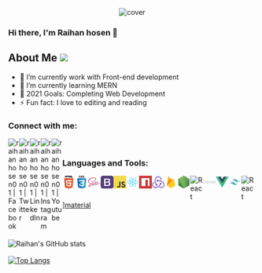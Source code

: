 <div align="center">
  <img width="100%" height = "250px" src="https://cdn.pixabay.com/photo/2018/01/14/23/12/nature-3082832_1280.jpg" alt="cover" />
</div>

### Hi there, I'm Raihan hosen 👋

<h2> About Me <img src = "https://media0.giphy.com/media/KDDpcKigbfFpnejZs6/giphy.gif?cid=ecf05e47oy6f4zjs8g1qoiystc56cu7r9tb8a1fe76e05oty&rid=giphy.gif" width = 100px></h2>
 
- 🔭 I’m currently work with Front-end development
- 🌱 I’m currently learning MERN 
- 🥅 2021 Goals: Completing Web Development
- ⚡ Fun fact: I love to editing and reading

### Connect with me:

[<img align="left" alt="raihanhosen01 | Facebook" width="22px" src="https://cdn0.iconfinder.com/data/icons/social-messaging-ui-color-shapes-2-free/128/social-facebook-2019-circle-512.png" />][facebook]
[<img align="left" alt="raihanhosen01 | Twitter" width="22px" src="https://www.freeiconspng.com/uploads/logo-twitter-circle-png-transparent-image-1.png" />][twitter]
[<img align="left" alt="raihanhosen01 | LinkedIn" width="22px" src="https://cdn4.iconfinder.com/data/icons/social-media-icons-the-circle-set/48/linkedin_circle-512.png" />][linkedin]
[<img align="left" alt="raihanhosen01 | Instagram" width="22px" src="https://img.pngio.com/circle-colored-gradient-instagram-media-social-social-media-icon-instagram-circle-png-512_512.png" />][instagram]
[<img align="left" alt="raihanhosen01 | Youtube" width="22px" src="https://cdn0.iconfinder.com/data/icons/social-15/200/youtube-icon-512.png" />][youtube]

<br />

### Languages and Tools:

[<img align="left" alt="HTML5" width="26px" src="https://raw.githubusercontent.com/github/explore/80688e429a7d4ef2fca1e82350fe8e3517d3494d/topics/html/html.png" />][html]
[<img align="left" alt="CSS3" width="26px" src="https://raw.githubusercontent.com/github/explore/80688e429a7d4ef2fca1e82350fe8e3517d3494d/topics/css/css.png" />][cssplaylist]
[<img align="left" alt="Sass" width="26px" src="https://raw.githubusercontent.com/github/explore/80688e429a7d4ef2fca1e82350fe8e3517d3494d/topics/sass/sass.png" />][cssplaylist]
[<img align="left" alt="bootstrap" width="26px" src="https://raw.githubusercontent.com/github/explore/80688e429a7d4ef2fca1e82350fe8e3517d3494d/topics/bootstrap/bootstrap.png" />][cssplaylist]
[<img align="left" alt="JavaScript" width="26px" src="https://raw.githubusercontent.com/github/explore/80688e429a7d4ef2fca1e82350fe8e3517d3494d/topics/javascript/javascript.png" />][jsplaylist]
[<img align="left" alt="React" width="26px" src="https://raw.githubusercontent.com/github/explore/80688e429a7d4ef2fca1e82350fe8e3517d3494d/topics/react/react.png" />][reactplaylist]
[<img align="left" alt="React" width="26px" src="https://raw.githubusercontent.com/github/explore/80688e429a7d4ef2fca1e82350fe8e3517d3494d/topics/npm/npm.png" />][npm]
[<img align="left" alt="React" width="26px" src="https://raw.githubusercontent.com/github/explore/80688e429a7d4ef2fca1e82350fe8e3517d3494d/topics/redux/redux.png" />][redux]
[<img align="left" alt="React" width="26px" src="https://raw.githubusercontent.com/github/explore/80688e429a7d4ef2fca1e82350fe8e3517d3494d/topics/firebase/firebase.png" />][firebase]
[<img align="left" alt="React" width="26px" src="https://raw.githubusercontent.com/github/explore/80688e429a7d4ef2fca1e82350fe8e3517d3494d/topics/nodejs/nodejs.png" />][nodejs]
[<img align="left" alt="React" width="26px" src="https://infinapps.com/wp-content/uploads/2018/10/mongodb-logo.png" />][mongo]
[<img align="left" alt="React" width="26px" src="https://raw.githubusercontent.com/github/explore/80688e429a7d4ef2fca1e82350fe8e3517d3494d/topics/express/express.png" />][express]
[<img align="left" alt="React" width="26px" src="https://raw.githubusercontent.com/github/explore/80688e429a7d4ef2fca1e82350fe8e3517d3494d/topics/vue/vue.png" />][vue]
[<img align="left" alt="React" width="26px" src="https://raw.githubusercontent.com/github/explore/80688e429a7d4ef2fca1e82350fe8e3517d3494d/topics/tailwind/tailwind.png" />][tailwind]
<img align="left" alt="React" width="26px" src="https://mui.com/static/logo.png" />][material]

<br />
<br />

![Raihan's GitHub stats](https://github-readme-stats.vercel.app/api?username=raihanhosen011&show_icons=true&theme=radical)
<br/>
<br/>
[![Top Langs](https://github-readme-stats.vercel.app/api/top-langs/?username=raihanhosen011)](https://github.com/anuraghazra/github-readme-stats)

[website]: https://codeSTACKr.com
[course]: http://vsCodeHero.com
[twitter]: https://twitter.com/raihanhosen01
[facebook]: https://facebook.com/raihanhosen01
[youtube]: https://www.youtube.com/channel/UCOV0rVxwdzEdGbdbZ1vbPwg
[instagram]: https://instagram.com/raihanhosen01
[linkedin]: https://linkedin.com/in/raihanhosen01
[html]: https://developer.mozilla.org/en-US/docs/Web/HTML
[jsplaylist]: https://developer.mozilla.org/en-US/docs/Web/JavaScript
[cssplaylist]: https://developer.mozilla.org/en-US/docs/Web/CSS
[reactplaylist]: https://reactjs.org/docs/getting-started.html
[bootstrap]: https://getbootstrap.com/docs/5.0/getting-started/introduction/
[npm]: https://www.npmjs.com/
[redux]: https://redux.js.org/
[firebase]: https://console.firebase.google.com/u/0/?pli=1
[nodejs]: https://nodejs.org/en/about/
[vue]: https://v3.vuejs.org/guide/introduction.html#what-is-vue-js
[mongo]: https://cloud.mongodb.com/
[express]: https://expressjs.com/
[tailwind]:https://tailwindcss.com/
[material]:https://v4.mui.com/getting-started/i
